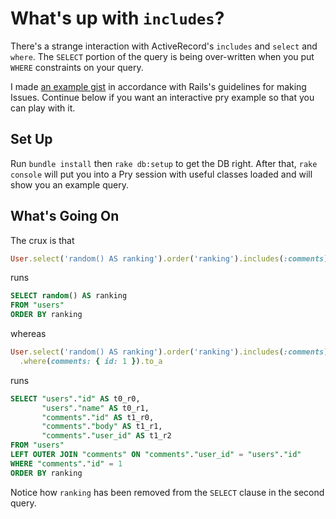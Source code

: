 # What's up with `includes`?

There's a strange interaction with ActiveRecord's `includes` and `select` and
`where`. The `SELECT` portion of the query is being over-written when you put
`WHERE` constraints on your query.

I made [an example gist](https://gist.github.com/benhamill/6162089) in
accordance with Rails's guidelines for making Issues. Continue below if you want
an interactive pry example so that you can play with it.

## Set Up

Run `bundle install` then `rake db:setup` to get the DB right. After that, `rake
console` will put you into a Pry session with useful classes loaded and will
show you an example query.

## What's Going On

The crux is that

```ruby
User.select('random() AS ranking').order('ranking').includes(:comments).to_a
```

runs

```sql
SELECT random() AS ranking
FROM "users"
ORDER BY ranking
```

whereas

```ruby
User.select('random() AS ranking').order('ranking').includes(:comments) \
  .where(comments: { id: 1 }).to_a
```

runs

```sql
SELECT "users"."id" AS t0_r0,
       "users"."name" AS t0_r1,
       "comments"."id" AS t1_r0,
       "comments"."body" AS t1_r1,
       "comments"."user_id" AS t1_r2
FROM "users"
LEFT OUTER JOIN "comments" ON "comments"."user_id" = "users"."id"
WHERE "comments"."id" = 1
ORDER BY ranking
```

Notice how `ranking` has been removed from the `SELECT` clause in the second
query.

